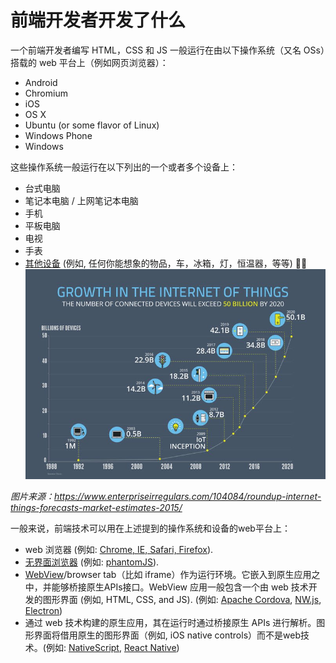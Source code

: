 # 前端开发者开发了什么

一个前端开发者编写 HTML，CSS 和 JS 一般运行在由以下操作系统（又名 OSs）搭载的 web 平台上（例如网页浏览器）：

* Android
* Chromium
* iOS
* OS X
* Ubuntu (or some flavor of Linux)
* Windows Phone
* Windows

这些操作系统一般运行在以下列出的一个或者多个设备上：

* 台式电脑
* 笔记本电脑 / 上网笔记本电脑
* 手机
* 平板电脑
* 电视
* 手表
* [其他设备](https://en.wikipedia.org/wiki/Internet_of_things) (例如, 任何你能想象的物品，车，冰箱，灯，恒温器，等等)

![](../images/growth-iot.jpg "https://www.enterpriseirregulars.com/104084/roundup-internet-things-forecasts-market-estimates-2015/")

<cite>图片来源：<a href="https://www.enterpriseirregulars.com/104084/roundup-internet-things-forecasts-market-estimates-2015/">https://www.enterpriseirregulars.com/104084/roundup-internet-things-forecasts-market-estimates-2015/</a></cite>

一般来说，前端技术可以用在上述提到的操作系统和设备的web平台上：

* web 浏览器 (例如: [Chrome, IE, Safari, Firefox](http://outdatedbrowser.com/en)).
* [无界面浏览器](https://en.wikipedia.org/wiki/Headless_browser) (例如: [phantomJS](http://phantomjs.org/)).
* [WebView](http://developer.telerik.com/featured/what-is-a-webview/)/browser tab（比如 iframe）作为运行环境。它嵌入到原生应用之中，并能够桥接原生APIs接口。WebView 应用一般包含一个由 web 技术开发的图形界面 (例如, HTML, CSS, and JS). (例如: [Apache Cordova](https://cordova.apache.org/), [NW.js](http://nwjs.io/), [Electron](http://electron.atom.io/))
* 通过 web 技术构建的原生应用，其在运行时通过桥接原生 APIs 进行解析。图形界面将借用原生的图形界面（例如, iOS native controls）而不是web技术。(例如: [NativeScript](https://www.nativescript.org/), [React Native](https://facebook.github.io/react-native/))



 






